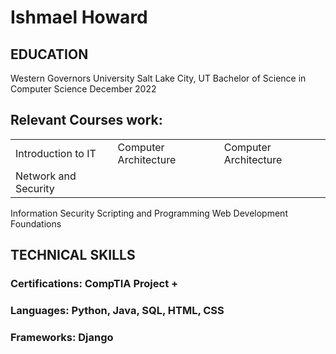 # Ishmael Howard

## EDUCATION
Western Governors University Salt Lake City, UT
Bachelor of Science in Computer Science December 2022

## Relevant Courses work:
|                   |                      |         |
| ----------------- | ---------------------| --------|
|Introduction to IT | Computer Architecture| Computer Architecture| Computer Architecture |
| Network and Security |
Information Security
Scripting and Programming
Web Development Foundations

## TECHNICAL SKILLS
### Certifications: CompTIA Project +
### Languages:      Python, Java, SQL, HTML, CSS
### Frameworks:     Django